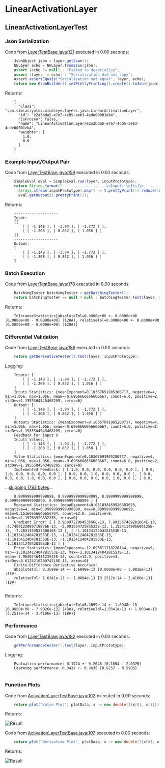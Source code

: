 # LinearActivationLayer
## LinearActivationLayerTest
### Json Serialization
Code from [LayerTestBase.java:121](../../../../../../../src/test/java/com/simiacryptus/mindseye/layers/LayerTestBase.java#L121) executed in 0.00 seconds: 
```java
    JsonObject json = layer.getJson();
    NNLayer echo = NNLayer.fromJson(json);
    assert (echo != null) : "Failed to deserialize";
    assert (layer != echo) : "Serialization did not copy";
    Assert.assertEquals("Serialization not equal", layer, echo);
    return new GsonBuilder().setPrettyPrinting().create().toJson(json);
```

Returns: 

```
    {
      "class": "com.simiacryptus.mindseye.layers.java.LinearActivationLayer",
      "id": "e2a3bda5-e7e7-4c05-aeb3-4ede00001eb4",
      "isFrozen": false,
      "name": "LinearActivationLayer/e2a3bda5-e7e7-4c05-aeb3-4ede00001eb4",
      "weights": [
        1.0,
        0.0
      ]
    }
```



### Example Input/Output Pair
Code from [LayerTestBase.java:159](../../../../../../../src/test/java/com/simiacryptus/mindseye/layers/LayerTestBase.java#L159) executed in 0.00 seconds: 
```java
    SimpleEval eval = SimpleEval.run(layer, inputPrototype);
    return String.format("--------------------\nInput: \n[%s]\n--------------------\nOutput: \n%s",
      Arrays.stream(inputPrototype).map(t -> t.prettyPrint()).reduce((a, b) -> a + ",\n" + b).get(),
      eval.getOutput().prettyPrint());
```

Returns: 

```
    --------------------
    Input: 
    [[
    	[ [ -1.148 ], [ -1.94 ], [ -1.772 ] ],
    	[ [ -1.208 ], [ 0.832 ], [ 1.056 ] ]
    ]]
    --------------------
    Output: 
    [
    	[ [ -1.148 ], [ -1.94 ], [ -1.772 ] ],
    	[ [ -1.208 ], [ 0.832 ], [ 1.056 ] ]
    ]
```



### Batch Execution
Code from [LayerTestBase.java:178](../../../../../../../src/test/java/com/simiacryptus/mindseye/layers/LayerTestBase.java#L178) executed in 0.00 seconds: 
```java
    BatchingTester batchingTester = getBatchingTester();
    return batchingTester == null ? null : batchingTester.test(layer, inputPrototype);
```

Returns: 

```
    ToleranceStatistics{absoluteTol=0.0000e+00 +- 0.0000e+00 [0.0000e+00 - 0.0000e+00] (120#), relativeTol=0.0000e+00 +- 0.0000e+00 [0.0000e+00 - 0.0000e+00] (120#)}
```



### Differential Validation
Code from [LayerTestBase.java:186](../../../../../../../src/test/java/com/simiacryptus/mindseye/layers/LayerTestBase.java#L186) executed in 0.00 seconds: 
```java
    return getDerivativeTester().test(layer, inputPrototype);
```
Logging: 
```
    Inputs: [
    	[ [ -1.148 ], [ -1.94 ], [ -1.772 ] ],
    	[ [ -1.208 ], [ 0.832 ], [ 1.056 ] ]
    ]
    Inputs Statistics: {meanExponent=0.10367691905280717, negative=4, min=1.056, max=1.056, mean=-0.6966666666666667, count=6.0, positive=2, stdDev=1.1955504543468205, zeros=0}
    Output: [
    	[ [ -1.148 ], [ -1.94 ], [ -1.772 ] ],
    	[ [ -1.208 ], [ 0.832 ], [ 1.056 ] ]
    ]
    Outputs Statistics: {meanExponent=0.10367691905280717, negative=4, min=1.056, max=1.056, mean=-0.6966666666666667, count=6.0, positive=2, stdDev=1.1955504543468205, zeros=0}
    Feedback for input 0
    Inputs Values: [
    	[ [ -1.148 ], [ -1.94 ], [ -1.772 ] ],
    	[ [ -1.208 ], [ 0.832 ], [ 1.056 ] ]
    ]
    Value Statistics: {meanExponent=0.10367691905280717, negative=4, min=1.056, max=1.056, mean=-0.6966666666666667, count=6.0, positive=2, stdDev=1.1955504543468205, zeros=0}
    Implemented Feedback: [ [ 1.0, 0.0, 0.0, 0.0, 0.0, 0.0 ], [ 0.0, 1.0, 0.0, 0.0, 0.0, 0.0 ], [ 0.0, 0.0, 1.0, 0.0, 0.0, 0.0 ], [ 0.0, 0.0, 0.0, 1.0, 0.0, 0.0 ], [ 0.0, 0.0, 0.0, 0.0, 1.0, 0.0 ], [ 0.0,
```
...[skipping 1793 bytes](etc/65.txt)...
```
    0.9999999999998899, 0.9999999999998899, 0.9999999999998899, 0.9999999999998899, 0.9999999999998899 ] ]
    Measured Statistics: {meanExponent=0.051838459526303025, negative=4, min=0.9999999999998899, max=0.9999999999998899, mean=0.15166666666658704, count=12.0, positive=8, stdDev=1.19763929832335, zeros=0}
    Gradient Error: [ [ 2.950972799453666E-13, 7.902567489281864E-13, -2.7489122089718876E-13, -5.00155472593633E-13, 1.1524114995609125E-13, -7.203126983768016E-13 ], [ -1.1013412404281553E-13, -1.1013412404281553E-13, -1.1013412404281553E-13, -1.1013412404281553E-13, -1.1013412404281553E-13, -1.1013412404281553E-13 ] ]
    Error Statistics: {meanExponent=-12.693611718226144, negative=9, min=-1.1013412404281553E-13, max=-1.1013412404281553E-13, mean=-7.963074644123935E-14, count=12.0, positive=3, stdDev=3.612621626974518E-13, zeros=0}
    Finite-Difference Derivative Accuracy:
    absoluteTol: 8.3699e-14 +- 1.6948e-13 [0.0000e+00 - 7.9026e-13] (48#)
    relativeTol: 1.0341e-13 +- 1.0004e-13 [3.2517e-14 - 3.4106e-13] (18#)
    
```

Returns: 

```
    ToleranceStatistics{absoluteTol=8.3699e-14 +- 1.6948e-13 [0.0000e+00 - 7.9026e-13] (48#), relativeTol=1.0341e-13 +- 1.0004e-13 [3.2517e-14 - 3.4106e-13] (18#)}
```



### Performance
Code from [LayerTestBase.java:192](../../../../../../../src/test/java/com/simiacryptus/mindseye/layers/LayerTestBase.java#L192) executed in 0.00 seconds: 
```java
    getPerformanceTester().test(layer, inputPrototype);
```
Logging: 
```
    Evaluation performance: 0.1724 +- 0.2045 [0.1054 - 2.0376]
    Learning performance: 0.0427 +- 0.0635 [0.0257 - 0.5985]
    
```

### Function Plots
Code from [ActivationLayerTestBase.java:103](../../../../../../../src/test/java/com/simiacryptus/mindseye/layers/java/ActivationLayerTestBase.java#L103) executed in 0.00 seconds: 
```java
    return plot("Value Plot", plotData, x -> new double[]{x[0], x[1]});
```

Returns: 

![Result](etc/test.24.png)



Code from [ActivationLayerTestBase.java:107](../../../../../../../src/test/java/com/simiacryptus/mindseye/layers/java/ActivationLayerTestBase.java#L107) executed in 0.00 seconds: 
```java
    return plot("Derivative Plot", plotData, x -> new double[]{x[0], x[2]});
```

Returns: 

![Result](etc/test.25.png)




